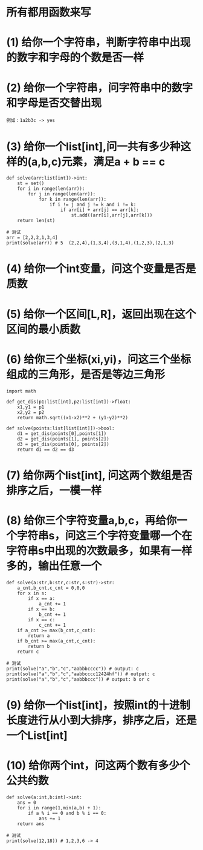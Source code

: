 
# 所有都用函数来写

# (1) 给你一个字符串，判断字符串中出现的数字和字母的个数是否一样

# (2) 给你一个字符串，问字符串中的数字和字母是否交替出现
    例如：1a2b3c -> yes
# (3) 给你一个list[int],问一共有多少种这样的(a,b,c)元素，满足a + b == c
    def solve(arr:list[int])->int:
        st = set()
        for i in range(len(arr)):
            for j in range(len(arr)):
                for k in range(len(arr)):
                    if i != j and j != k and i != k:
                        if arr[i] + arr[j] == arr[k]:
                            st.add((arr[i],arr[j],arr[k]))
        return len(st)
    
    # 测试
    arr = [2,2,2,1,3,4]
    print(solve(arr)) # 5  (2,2,4),(1,3,4),(3,1,4),(1,2,3),(2,1,3)
# (4) 给你一个int变量，问这个变量是否是质数

# (5) 给你一个区间[L,R]，返回出现在这个区间的最小质数

# (6) 给你三个坐标(xi,yi)，问这三个坐标组成的三角形，是否是等边三角形
    import math

    def get_dis(p1:list[int],p2:list[int])->float:
        x1,y1 = p1
        x2,y2 = p2
        return math.sqrt((x1-x2)**2 + (y1-y2)**2)
    
    def solve(points:list[list[int]])->bool:
        d1 = get_dis(points[0],points[1])
        d2 = get_dis(points[1], points[2])
        d3 = get_dis(points[0], points[2])
        return d1 == d2 == d3
# (7) 给你两个list[int], 问这两个数组是否排序之后，一模一样

# (8) 给你三个字符变量a,b,c，再给你一个字符串s，问这三个字符变量哪一个在字符串s中出现的次数最多，如果有一样多的，输出任意一个
    def solve(a:str,b:str,c:str,s:str)->str:
        a_cnt,b_cnt,c_cnt = 0,0,0
        for x in s:
            if x == a:
                a_cnt += 1
            if x == b:
                b_cnt += 1
            if x == c:
                c_cnt += 1
        if a_cnt >= max(b_cnt,c_cnt):
            return a
        if b_cnt >= max(a_cnt,c_cnt):
            return b
        return c

    # 测试
    print(solve("a","b","c","aabbbcccc")) # output: c
    print(solve("a","b","c","aabbcccc12424hf")) # output: c
    print(solve("a","b","c","aabbbccc")) # output: b or c
        
# (9) 给你一个list[int]，按照int的十进制长度进行从小到大排序，排序之后，还是一个List[int]

# (10) 给你两个int，问这两个数有多少个公共约数
    def solve(a:int,b:int)->int:
        ans = 0
        for i in range(1,min(a,b) + 1):
            if a % i == 0 and b % i == 0:
                ans += 1
        return ans
    
    # 测试
    print(solve(12,18)) # 1,2,3,6 -> 4

